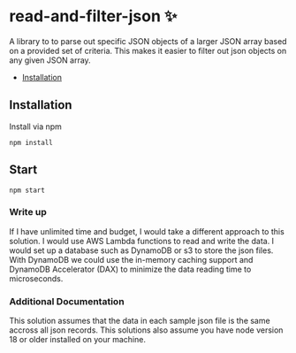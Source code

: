 # read-and-filter-json :sparkles:

A library to to parse out specific JSON objects of a larger JSON array based on a provided set of criteria. This makes it easier to filter out json objects on any given JSON array. 

* [Installation](#installation)

## Installation 

Install via npm

```
npm install 
```

## Start

```
npm start
```

### Write up

If I have unlimited time and budget, I would take a different approach to this solution. I would use AWS Lambda functions to read and write the data. I would set up a database such as DynamoDB or s3 to store the json files. With DynamoDB we could use the in-memory caching support and DynamoDB Accelerator (DAX) to minimize the data reading time to microseconds. 

### Additional Documentation

This solution assumes that the data in each sample json file is the same accross all json records. This solutions also assume you have node version 18 or older installed on your machine.


